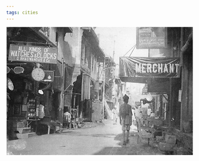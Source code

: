 ```yaml
---
tags: cities
---
```


![karachi2](https://raw.githubusercontent.com/muneer78/muneer78.github.io/master/images/Karachi1.jpg)



